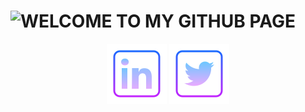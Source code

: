 # ![WELCOME TO MY GITHUB PAGE](/DAVEYBAN.png)

<div align="center">  
 
[![LINKED IN PROFILE](/I8linkedin.png)](https://www.linkedin.com/in/daveoswaldii/)
[![Twitter PROFILE](/I8twitter.png)](https://twitter.com/DaveyOs1)


</div>
